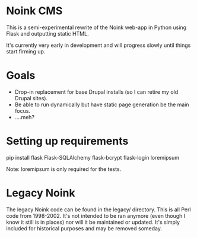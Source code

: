 Noink CMS
=========

This is a semi-experimental rewrite of the Noink web-app in Python using Flask
and outputting static HTML.

It's currently very early in development and will progress slowly until things
start firming up.

# Goals

* Drop-in replacement for base Drupal installs (so I can retire my old Drupal
  sites).
* Be able to run dynamically but have static page generation be the main
  focus.
* ....meh?

# Setting up requirements

   pip install flask Flask-SQLAlchemy flask-bcrypt flask-login loremipsum

Note: loremipsum is only required for the tests.

# Legacy Noink

The legacy Noink code can be found in the legacy/ directory. This is all Perl
code from 1998-2002. It's not intended to be ran anymore (even though I know
it still is in places) nor will it be maintained or updated. It's simply
included for historical purposes and may be removed someday.


